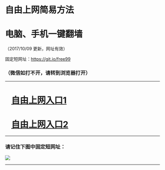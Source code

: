 ﻿# 自由上网简易方法

# 电脑、手机一键翻墙

（2017/10/09 更新，网址有效）

固定短网址：https://git.io/free99

### （微信如打不开，请转到浏览器打开）


***





# &nbsp;&nbsp; <a href="http://ft19903112.fwq-tz-1001.info/fwqtz01.html?t=10090015697 " target="_blank">自由上网入口1</a>
# &nbsp;&nbsp; <a href="http://ft66522715.fwq-tz-1002.info/fwqtz02.html?t=100900120479 " target="_blank">自由上网入口2</a>
***

### 请记住下图中固定短网址：

<img src="https://s3-us-west-2.amazonaws.com/fwq-1001/yjfq-20170905okok.png" /> 


***

